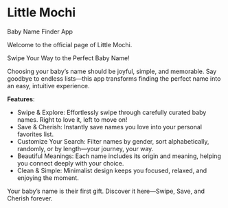 # Little Mochi
Baby Name Finder App

Welcome to the official page of Little Mochi.

Swipe Your Way to the Perfect Baby Name!

Choosing your baby’s name should be joyful, simple, and memorable. Say goodbye to endless lists—this app transforms finding the perfect name into an easy, intuitive experience.

**Features**:
- Swipe & Explore: Effortlessly swipe through carefully curated baby names. Right to love it, left to move on!
- Save & Cherish: Instantly save names you love into your personal favorites list.
- Customize Your Search: Filter names by gender, sort alphabetically, randomly, or by length—your journey, your way.
- Beautiful Meanings: Each name includes its origin and meaning, helping you connect deeply with your choice.
- Clean & Simple: Minimalist design keeps you focused, relaxed, and enjoying the moment.


Your baby’s name is their first gift.
Discover it here—Swipe, Save, and Cherish forever.
